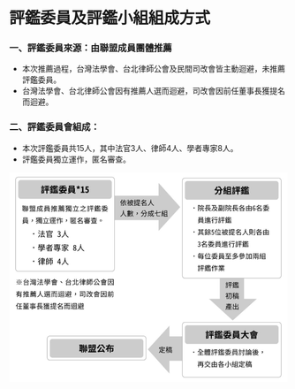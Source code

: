 # 評鑑委員及評鑑小組組成方式

### 一、評鑑委員來源：由聯盟成員團體推薦

* 本次推薦過程，台灣法學會、台北律師公會及民間司改會皆主動迴避，未推薦評鑑委員。
* 台灣法學會、台北律師公會因有推薦人選而迴避，司改會因前任董事長獲提名而迴避。

### 二、評鑑委員會組成：

* 本次評鑑委員共15人，其中法官3人、律師4人、學者專家8人。
* 評鑑委員獨立運作，匿名審查。

![評鑑流程說明](2-0.png)
